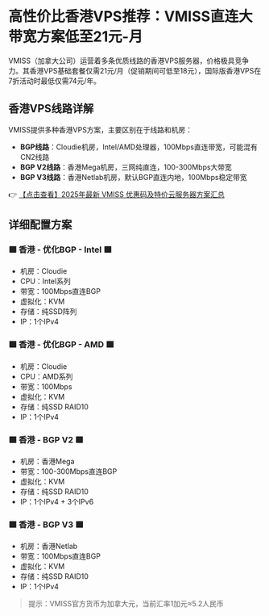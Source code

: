 # 高性价比香港VPS推荐：VMISS直连大带宽方案低至21元-月

VMISS（加拿大公司）运营着多条优质线路的香港VPS服务器，价格极具竞争力。其香港VPS基础套餐仅需21元/月（促销期间可低至18元），国际版香港VPS在7折活动时最低仅需74元/年。

## 香港VPS线路详解

VMISS提供多种香港VPS方案，主要区别在于线路和机房：

- **BGP线路**：Cloudie机房，Intel/AMD处理器，100Mbps直连带宽，可能混有CN2线路
- **BGP V2线路**：香港Mega机房，三网纯直连，100-300Mbps大带宽
- **BGP V3线路**：香港Netlab机房，默认BGP直连内地，100Mbps稳定带宽

👉 [【点击查看】2025年最新 VMISS 优惠码及特价云服务器方案汇总](https://bit.ly/Vmiss)

## 详细配置方案

### 🟩 香港 - 优化BGP - Intel 🟩
- 机房：Cloudie
- CPU：Intel系列
- 带宽：100Mbps直连BGP
- 虚拟化：KVM
- 存储：纯SSD阵列
- IP：1个IPv4

### 🟩 香港 - 优化BGP - AMD 🟩
- 机房：Cloudie
- CPU：AMD系列
- 带宽：100Mbps
- 虚拟化：KVM
- 存储：纯SSD RAID10
- IP：1个IPv4

### 🟩 香港 - BGP V2 🟩
- 机房：香港Mega
- 带宽：100-300Mbps直连BGP
- 虚拟化：KVM
- 存储：纯SSD RAID10
- IP：1个IPv4 + 3个IPv6

### 🟩 香港 - BGP V3 🟩
- 机房：香港Netlab
- 带宽：100Mbps直连BGP
- 虚拟化：KVM
- 存储：纯SSD RAID10
- IP：1个IPv4

> 提示：VMISS官方货币为加拿大元，当前汇率1加元≈5.2人民币